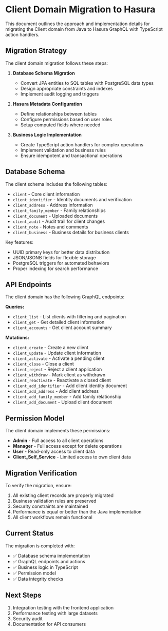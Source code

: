 # Client Domain Migration to Hasura

This document outlines the approach and implementation details for migrating the Client domain from Java to Hasura GraphQL with TypeScript action handlers.

## Migration Strategy

The client domain migration follows these steps:

1. **Database Schema Migration**
   - Convert JPA entities to SQL tables with PostgreSQL data types
   - Design appropriate constraints and indexes
   - Implement audit logging and triggers

2. **Hasura Metadata Configuration**
   - Define relationships between tables
   - Configure permissions based on user roles
   - Setup computed fields where needed

3. **Business Logic Implementation**
   - Create TypeScript action handlers for complex operations
   - Implement validation and business rules
   - Ensure idempotent and transactional operations

## Database Schema

The client schema includes the following tables:

- `client` - Core client information
- `client_identifier` - Identity documents and verification
- `client_address` - Address information
- `client_family_member` - Family relationships
- `client_document` - Uploaded documents
- `client_audit` - Audit trail for client changes
- `client_note` - Notes and comments
- `client_business` - Business details for business clients

Key features:
- UUID primary keys for better data distribution
- JSON/JSONB fields for flexible storage
- PostgreSQL triggers for automated behaviors
- Proper indexing for search performance

## API Endpoints

The client domain has the following GraphQL endpoints:

**Queries:**
- `client_list` - List clients with filtering and pagination
- `client_get` - Get detailed client information
- `client_accounts` - Get client account summary

**Mutations:**
- `client_create` - Create a new client
- `client_update` - Update client information
- `client_activate` - Activate a pending client
- `client_close` - Close a client
- `client_reject` - Reject a client application
- `client_withdraw` - Mark client as withdrawn
- `client_reactivate` - Reactivate a closed client
- `client_add_identifier` - Add client identity document
- `client_add_address` - Add client address
- `client_add_family_member` - Add family relationship
- `client_add_document` - Upload client document

## Permission Model

The client domain implements these permissions:

- **Admin** - Full access to all client operations
- **Manager** - Full access except for delete operations
- **User** - Read-only access to client data
- **Client_Self_Service** - Limited access to own client data

## Migration Verification

To verify the migration, ensure:

1. All existing client records are properly migrated
2. Business validation rules are preserved
3. Security constraints are maintained
4. Performance is equal or better than the Java implementation
5. All client workflows remain functional

## Current Status

The migration is completed with:

- ✅ Database schema implementation
- ✅ GraphQL endpoints and actions
- ✅ Business logic in TypeScript
- ✅ Permission model
- ✅ Data integrity checks

## Next Steps

1. Integration testing with the frontend application
2. Performance testing with large datasets
3. Security audit
4. Documentation for API consumers
